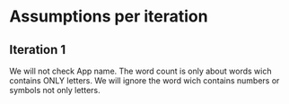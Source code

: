 # Assumptions per iteration

## Iteration 1
We will not check App name.
The word count is only about words wich contains ONLY letters.
We will ignore the word wich contains numbers or symbols not only letters.
